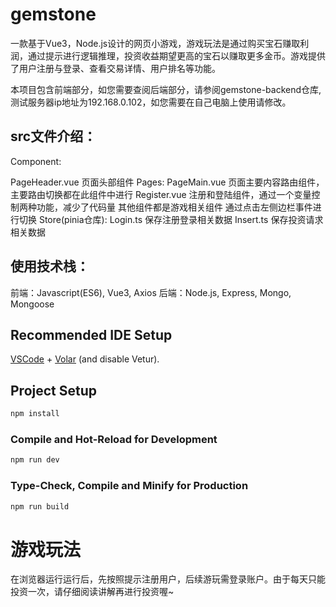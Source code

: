 # gemstone

一款基于Vue3，Node.js设计的网页小游戏，游戏玩法是通过购买宝石赚取利润，通过提示进行逻辑推理，投资收益期望更高的宝石以赚取更多金币。游戏提供了用户注册与登录、查看交易详情、用户排名等功能。  

本项目包含前端部分，如您需要查阅后端部分，请参阅gemstone-backend仓库,测试服务器ip地址为192.168.0.102，如您需要在自己电脑上使用请修改。

## src文件介绍：

Component:  

  PageHeader.vue 页面头部组件
Pages:
  PageMain.vue 页面主要内容路由组件，主要路由切换都在此组件中进行
  Register.vue 注册和登陆组件，通过一个变量控制两种功能，减少了代码量
  其他组件都是游戏相关组件 通过点击左侧边栏事件进行切换
Store(pinia仓库):
  Login.ts 保存注册登录相关数据
  Insert.ts 保存投资请求相关数据
  

## 使用技术栈：

前端：Javascript(ES6), Vue3, Axios
后端：Node.js, Express, Mongo, Mongoose

## Recommended IDE Setup

[VSCode](https://code.visualstudio.com/) + [Volar](https://marketplace.visualstudio.com/items?itemName=Vue.volar) (and disable Vetur).


## Project Setup

```sh
npm install
```

### Compile and Hot-Reload for Development

```sh
npm run dev
```

### Type-Check, Compile and Minify for Production

```sh
npm run build
```

# 游戏玩法

在浏览器运行运行后，先按照提示注册用户，后续游玩需登录账户。由于每天只能投资一次，请仔细阅读讲解再进行投资喔~
